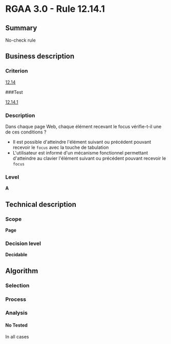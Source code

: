 # RGAA 3.0 -  Rule 12.14.1

## Summary

No-check rule

## Business description

### Criterion

[12.14](http://references.modernisation.gouv.fr/referentiel-technique-0#crit-12-14)

###Test

[12.14.1](http://disic.github.io/rgaa_referentiel_en/RGAA3.0_Criteria_English_version_v1.html#test-12-14-1)

### Description

Dans chaque page Web, chaque &eacute;l&eacute;ment recevant le focus v&eacute;rifie-t-il une de ces conditions ? 
 
 *  Il est possible d'atteindre l'&eacute;l&eacute;ment suivant ou pr&eacute;c&eacute;dent pouvant recevoir le `focus` avec la touche de tabulation 
 *  L'utilisateur est inform&eacute; d'un m&eacute;canisme fonctionnel permettant d'atteindre au clavier l'&eacute;l&eacute;ment suivant ou pr&eacute;c&eacute;dent pouvant recevoir le `focus` 


### Level

**A**

## Technical description

### Scope

**Page**

### Decision level

**Decidable**

## Algorithm

### Selection

### Process

### Analysis

#### No Tested 

In all cases







